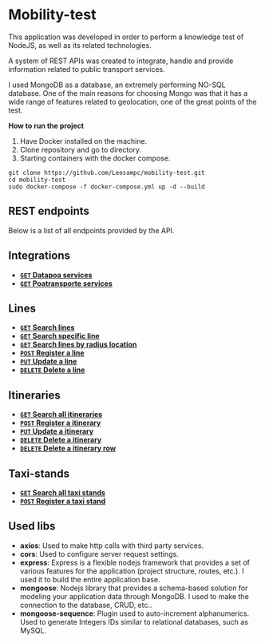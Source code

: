 ﻿# Mobility-test
 
This application was developed in order to perform a knowledge test of NodeJS, as well as its related technologies. 

A system of REST APIs was created to integrate, handle and provide information related to public transport services.

I used MongoDB as a database, an extremely performing NO-SQL database. One of the main reasons for choosing Mongo was that it has a wide range of features related to geolocation, one of the great points of the test.

**How to run the project**

1. Have Docker installed on the machine.
2. Clone repository and go to directory.
3. Starting containers with the docker compose.

```
git clone https://github.com/Leosampc/mobility-test.git
cd mobility-test
sudo docker-compose -f docker-compose.yml up -d --build

```

## REST endpoints

Below is a list of all endpoints provided by the API.

## Integrations
- **[<code>GET</code> Datapoa services](/documentation/integration/GET_datapoa_services.md)**
- **[<code>GET</code> Poatransporte services](/documentation/integration/GET_poatransporte_services.md)**

## Lines
- **[<code>GET</code> Search lines](/documentation/lines/GET_lines.md)**
- **[<code>GET</code> Search specific line](/documentation/lines/GET_line.md)**
- **[<code>GET</code> Search lines by radius location](/documentation/lines/GET_lines_location.md)**
- **[<code>POST</code> Register a line](/documentation/lines/POST_line.md)**
- **[<code>PUT</code> Update a line](/documentation/lines/PUT_line.md)**
- **[<code>DELETE</code> Delete a line](/documentation/lines/DELETE_line.md)**

## Itineraries
- **[<code>GET</code> Search all itineraries](/documentation/itineraries/GET_itineraries.md)**
- **[<code>POST</code> Register a itinerary](/documentation/itineraries/POST_itinerary.md)**
- **[<code>PUT</code> Update a itinerary](/documentation/itineraries/PUT_itinerary.md)**
- **[<code>DELETE</code> Delete a itinerary](/documentation/itineraries/DELETE_itinerary.md)**
- **[<code>DELETE</code> Delete a itinerary row](/documentation/itineraries/DELETE_itinerary_row.md)**

## Taxi-stands
- **[<code>GET</code> Search all taxi stands](/documentation/taxi-stands/GET_taxi-stands.md)**
- **[<code>POST</code> Register a taxi stand](/documentation/taxi-stands/POST_taxi-stands.md)**


## Used libs

* **axios**: Used to make http calls with third party services.
* **cors**: Used to configure server request settings.
* **express**: Express is a flexible nodejs framework that provides a set of various features for the application (project structure, routes, etc.). I used it to build the entire application base.
* **mongoose**: Nodejs library that provides a schema-based solution for modeling your application data through MongoDB. I used to make the connection to the database, CRUD, etc..
* **mongoose-sequence**: Plugin used to auto-increment alphanumerics. Used to generate Integers IDs similar to relational databases, such as MySQL.
